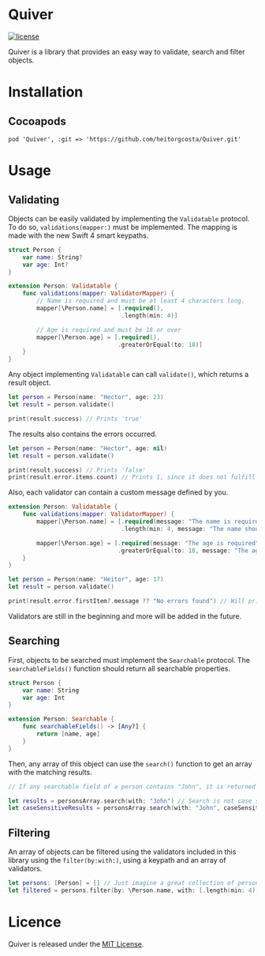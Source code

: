# Quiver

[![license](https://img.shields.io/github/license/mashape/apistatus.svg)](https://opensource.org/licenses/MIT)

Quiver is a library that provides an easy way to validate, search and filter objects.

# Installation

## Cocoapods
```
pod 'Quiver', :git => 'https://github.com/heitorgcosta/Quiver.git'
```
  
# Usage

## Validating

Objects can be easily validated by implementing the `Validatable` protocol.
To do so, `validations(mapper:)` must be implemented. The mapping is made with the new Swift 4 smart keypaths.

```swift
struct Person {
    var name: String?
    var age: Int?
}

extension Person: Validatable {
    func validations(mapper: ValidatorMapper) {
        // Name is required and must be at least 4 characters long.
        mapper[\Person.name] = [.required(),
                                .length(min: 4)]

        // Age is required and must be 18 or over
        mapper[\Person.age] = [.required(),
                               .greaterOrEqual(to: 18)]
    }
}
```

Any object implementing `Validatable` can call `validate()`, which returns a result object.

```swift
let person = Person(name: "Hector", age: 23)
let result = person.validate()

print(result.success) // Prints 'true'
```

The results also contains the errors occurred.

```swift
let person = Person(name: "Hector", age: nil) 
let result = person.validate()

print(result.success) // Prints 'false'
print(result.error.items.count) // Prints 1, since it does not fulfill the 'required' validation
```

Also, each validator can contain a custom message defined by you.

```swift
extension Person: Validatable {
    func validations(mapper: ValidatorMapper) {
        mapper[\Person.name] = [.required(message: "The name is required"),
                                .length(min: 4, message: "The name should be at least 4 characters long")]

        mapper[\Person.age] = [.required(message: "The age is required"),
                               .greaterOrEqual(to: 18, message: "The age should be 18 or over")]
    }
}

let person = Person(name: "Heitor", age: 17)
let result = person.validate()

print(result.error.firstItem?.message ?? "No errors found") // Will print 'The age should be 18 or over'
```

Validators are still in the beginning and more will be added in the future.

## Searching

First, objects to be searched must implement the `Searchable` protocol. The `searchableFields()` function should return all searchable properties.

```swift
struct Person {
    var name: String
    var age: Int
}

extension Person: Searchable {
    func searchableFields() -> [Any?] {
        return [name, age]
    }
}
```

Then, any array of this object can use the `search()` function to get an array with the matching results.

```swift
// If any searchable field of a person contains "John", it is returned in the result array.

let results = personsArray.search(with: "John") // Search is not case sensitive by default.
let caseSensitiveResults = personsArray.search(with: "John", caseSensitive: true) // Explicit case sensitivity
```

## Filtering

An array of objects can be filtered using the validators included in this library using the `filter(by:with:)`, using a keypath and an array of validators.

```swift
let persons: [Person] = [] // Just imagine a great collection of persons
let filtered = persons.filter(by: \Person.name, with: [.length(min: 4)]) // Filter persons that contains name with length of at least 4 characters
```

# Licence 

Quiver is released under the [MIT License](https://opensource.org/licenses/MIT).
